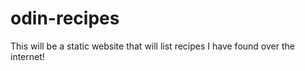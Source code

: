 # odin-recipes

This will be a static website that will list recipes I have found over the internet!
